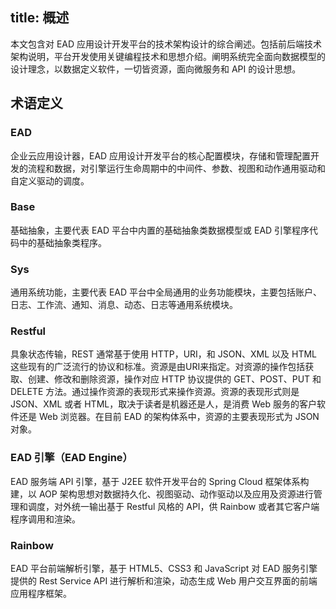 title: 概述
---
本文包含对 EAD 应用设计开发平台的技术架构设计的综合阐述。包括前后端技术架构说明，平台开发使用关键编程技术和思想介绍。阐明系统完全面向数据模型的设计理念，以数据定义软件，一切皆资源，面向微服务和 API 的设计思想。

## 术语定义

### EAD
企业云应用设计器，EAD 应用设计开发平台的核心配置模块，存储和管理配置开发的流程和数据，对引擎运行生命周期中的中间件、参数、视图和动作通用驱动和自定义驱动的调度。

### Base
基础抽象，主要代表 EAD 平台中内置的基础抽象类数据模型或 EAD 引擎程序代码中的基础抽象类程序。

### Sys
通用系统功能，主要代表 EAD 平台中全局通用的业务功能模块，主要包括账户、日志、工作流、通知、消息、动态、日志等通用系统模块。

### Restful
具象状态传输，REST 通常基于使用 HTTP，URI，和 JSON、XML 以及 HTML 这些现有的广泛流行的协议和标准。资源是由URI来指定。对资源的操作包括获取、创建、修改和删除资源，操作对应 HTTP 协议提供的 GET、POST、PUT 和 DELETE 方法。通过操作资源的表现形式来操作资源。资源的表现形式则是 JSON、XML 或者 HTML，取决于读者是机器还是人，是消费 Web 服务的客户软件还是 Web 浏览器。在目前 EAD 的架构体系中，资源的主要表现形式为 JSON 对象。

### EAD 引擎（EAD Engine）
EAD 服务端 API 引擎，基于 J2EE 软件开发平台的 Spring Cloud 框架体系构建，以 AOP 架构思想对数据持久化、视图驱动、动作驱动以及应用及资源进行管理和调度，对外统一输出基于 Restful 风格的 API，供 Rainbow 或者其它客户端程序调用和渲染。


### Rainbow
EAD 平台前端解析引擎，基于 HTML5、CSS3 和 JavaScript 对 EAD 服务引擎提供的 Rest Service API 进行解析和渲染，动态生成 Web 用户交互界面的前端应用程序框架。 